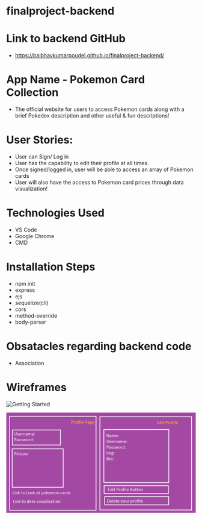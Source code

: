 # finalproject-backend

# Link to backend GitHub 

- https://baibhavkumarpoudel.github.io/finalproject-backend/

# App Name - Pokemon Card Collection

- The official website for users to access Pokemon cards along with a brief Pokedex description and other useful & fun descriptions!

# User Stories:

- User can Sign/ Log in
- User has the capability to edit their profile at all times.
- Once signed/logged in, user will be able to access an array of Pokemon cards
- User will also have the access to Pokemon card prices through data visualization!


# Technologies Used 

- VS Code
- Google Chrome
- CMD 

# Installation Steps 

- npm init
- express
- ejs
- sequelize(cli)
- cors
- method-override
- body-parser 

# Obsatacles regarding backend code

- Association 

# Wireframes 

![Getting Started](../wireframe2.PNG)

![Getting Started](wireframe2.PNG)

